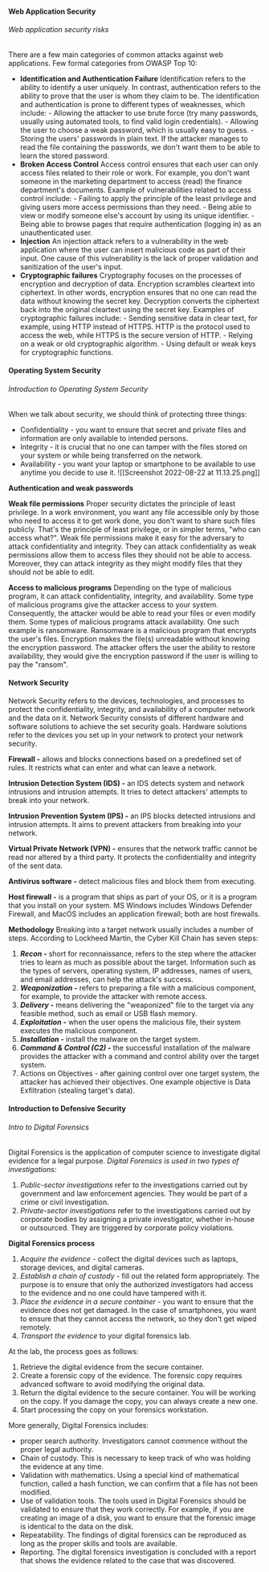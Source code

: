 #### Web Application Security
###### Web application security risks
There are a few main categories of common attacks against web applications.
Few formal categories from OWASP Top 10:
- **Identification and Authentication Failure**
	Identification refers to the ability to identify a user uniquely. In contrast, authentication refers to the ability to prove that the user is whom they claim to be.
	The identification and authentication is prone to different types of weaknesses, which include:
		- Allowing the attacker to use brute force (try many passwords, usually using automated tools, to find valid login credentials).
		- Allowing the user to choose a weak password, which is usually easy to guess.
		- Storing the users' passwords in plain text. If the attacker manages to read the file containing the passwords, we don't want them to be able to learn the stored password.
- **Broken Access Control**
	Access control ensures that each user can only access files related to their role or work. For example, you don't want someone in the marketing department to access (read) the finance department's documents. 
	Example of vulnerabilities related to access control include:
		- Failing to apply the principle of the least privilege and giving users more access permissions than they need.
		- Being able to view or modify someone else's account by using its unique identifier. 
		- Being able to browse pages that require authentication (logging in) as an unauthenticated user.
- **Injection**
	An injection attack refers to a vulnerability in the web application where the user can insert malicious code as part of their input. One cause of this vulnerability is the lack of proper validation and sanitization of the user's input.
- **Cryptographic failures**
	Cryptography focuses on the processes of encryption and decryption of data. Encryption scrambles cleartext into ciphertext.
	In other words, encryption ensures that no one can read the data without knowing the secret key. Decryption converts the ciphertext back into the original cleartext using the secret key.
	Examples of cryptographic failures include:
		- Sending sensitive data in clear text, for example, using HTTP instead of HTTPS. HTTP is the protocol used to access the web, while HTTPS is the secure version of HTTP.
		- Relying on a weak or old cryptographic algorithm.
		- Using default or weak keys for cryptographic functions. 

#### Operating System Security
###### Introduction to Operating System Security
When we talk about security, we should think of protecting three things:
- Confidentiality - you want to ensure that secret and private files and information are only available to intended persons.
- Integrity - it is crucial that no one can tamper with the files stored on your system or while being transferred on the network.
- Availability - you want your laptop or smartphone to be available to use anytime you decide to use it.
				![[Screenshot 2022-08-22 at 11.13.25.png]]

**Authentication and weak passwords**

**Weak file permissions**
Proper security dictates the principle of least privilege. In a work environment, you want any file accessible only by those who need to access it to get work done, you don't want to share such files publicly.
That's the principle of least privilege, or in simpler terms, "who can access what?".
Weak file permissions make it easy for the adversary to attack confidentiality and integrity. They can attack confidentiality as weak permissions allow them to access files they should not be able to access. Moreover, they can attack integrity as they might modify files that they should not be able to edit.

**Access to malicious programs**
Depending on the type of malicious program, it can attack confidentiality, integrity, and availability.
Some type of malicious programs give the attacker access to your system. Consequently, the attacker would be able to read your files or even modify them.
Some types of malicious programs attack availability. One such example is ransomware. Ransomware is a malicious program that encrypts the user's files. Encryption makes the file(s) unreadable without knowing the encryption password. The attacker offers the user the ability to restore availability, they would give the encryption password if the user is willing to pay the "ransom".

#### Network Security
Network Security refers to the devices, technologies, and processes to protect the confidentiality, integrity, and availability of a computer network and the data on it.
Network Security consists of different hardware and software solutions to achieve the set security goals. Hardware solutions refer to the devices you set up in your network to protect your network security. 

**Firewall -** allows and blocks connections based on a predefined set of rules. It restricts what can enter and what can leave a network.

**Intrusion Detection System (IDS) -** an IDS detects system and network intrusions and intrusion attempts. It tries to detect attackers' attempts to break into your network.

**Intrusion Prevention System (IPS) -** an IPS blocks detected intrusions and intrusion attempts. It aims to prevent attackers from breaking into your network.

**Virtual Private Network (VPN) -**  ensures that the network traffic cannot be read nor altered by a third party. It protects the confidentiality and integrity of the sent data.

**Antivirus software -** detect malicious files and block them from executing.

**Host firewall -** is a program that ships as part of your OS, or it is a program that you install on your system. MS Windows includes Windows Defender Firewall, and MacOS includes an application firewall; both are host firewalls.

**Methodology**
Breaking into a target network usually includes a number of steps. According to Lockheed Martin, the Cyber Kill Chain has seven steps:
1. ***Recon -*** short for reconnaissance, refers to the step where the attacker tries to learn as much as possible about the target. Information such as the types of servers, operating system, IP addresses, names of users, and email addresses, can help the attack's success.
2. ***Weaponization -*** refers to preparing a file with a malicious component, for example, to provide the attacker with remote access.
3. ***Delivery -*** means delivering the "weaponized" file to the target via any feasible method, such as email or USB flash memory.
4. ***Exploitation -*** when the user opens the malicious file, their system executes the malicious component.
5. ***Installation -*** install the malware on the target system.
6. ***Command & Control (C2) -*** the successful installation of the malware provides the attacker with a command and control ability over the target system.
7. Actions on Objectives - after gaining control over one target system, the attacker has achieved their objectives. One example objective is Data Exfiltration (stealing target's data).

#### Introduction to Defensive Security
###### Intro to Digital Forensics
Digital Forensics is the application of computer science to investigate digital evidence for a legal purpose.
*Digital Forensics is used in two types of investigations:*
1. *Public-sector investigations* refer to the investigations carried out by government and law enforcement agencies. They would be part of a crime or civil investigation.
2. *Private-sector investigations* refer to the investigations carried out by corporate bodies by assigning a private investigator, whether in-house or outsourced. They are triggered by corporate policy violations.

**Digital Forensics process**
1. *Acquire the evidence -* collect the digital devices such as laptops, storage devices, and digital cameras.
2. *Establish a chain of custody -* fill out the related form appropriately. The purpose is to ensure that only the authorized investigators had access to the evidence and no one could have tampered with it.
3. *Place the evidence in a secure container -* you want to ensure that the evidence does not get damaged. In the case of smartphones, you want to ensure that they cannot access the network, so they don't get wiped remotely.
4. *Transport the evidence* to your digital forensics lab.

At the lab, the process goes as follows:
1. Retrieve the digital evidence from the secure container.
2. Create a forensic copy of the evidence. The forensic copy requires advanced software to avoid modifying the original data.
3. Return the digital evidence to the secure container. You will be working on the copy. If you damage the copy, you can always create a new one.
4. Start processing the copy on your forensics workstation.

More generally, Digital Forensics includes:
- proper search authority. Investigators cannot commence without the proper legal authority.
- Chain of custody. This is necessary to keep track of who was holding the evidence at any time.
- Validation with mathematics. Using a special kind of mathematical function, called a hash function, we can confirm that a file has not been modified.
- Use of validation tools. The tools used in Digital Forensics should be validated to ensure that they work correctly. For example, if you are creating an image of a disk, you want to ensure that the forensic image is identical to the data on the disk.
- Repeatability. The findings of digital forensics can be reproduced as long as the proper skills and tools are available.
- Reporting. The digital forensics investigation is concluded with a report that shows the evidence related to the case that was discovered.





